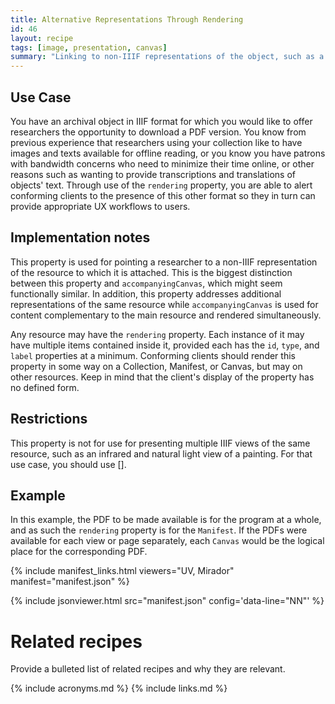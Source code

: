 ```yaml
---
title: Alternative Representations Through Rendering
id: 46
layout: recipe
tags: [image, presentation, canvas]
summary: "Linking to non-IIIF representations of the object, such as a PDF."
---
```


## Use Case

You have an archival object in IIIF format for which you would like to offer researchers the opportunity to download a PDF version. You know from previous experience that researchers using your collection like to have images and texts available for offline reading, or you know you have patrons with bandwidth concerns who need to minimize their time online, or other reasons such as wanting to provide transcriptions and translations of objects' text. Through use of the `rendering` property, you are able to alert conforming clients to the presence of this other format so they in turn can provide appropriate UX workflows to users.

## Implementation notes

This property is used for pointing a researcher to a non-IIIF representation of the resource to which it is attached. This is the biggest distinction between this property and `accompanyingCanvas`, which might seem functionally similar. In addition, this property addresses additional representations of the same resource while `accompanyingCanvas` is used for content complementary to the main resource and rendered simultaneously.

Any resource may have the `rendering` property. Each instance of it may have multiple items contained inside it, provided each has the `id`, `type`, and `label` properties at a minimum. Conforming clients should render this property in some way on a Collection, Manifest, or Canvas, but may on other resources. Keep in mind that the client's display of the property has no defined form.

## Restrictions

This property is not for use for presenting multiple IIIF views of the same resource, such as an infrared and natural light view of a painting. For that use case, you should use [].

## Example

In this example, the PDF to be made available is for the program at a whole, and as such the `rendering` property is for the `Manifest`. If the PDFs were available for each view or page separately, each `Canvas` would be the logical place for the corresponding PDF.

{% include manifest_links.html viewers="UV, Mirador" manifest="manifest.json" %}

{% include jsonviewer.html src="manifest.json" config='data-line="NN"' %}


# Related recipes

Provide a bulleted list of related recipes and why they are relevant.


{% include acronyms.md %}
{% include links.md %}

